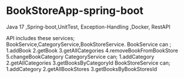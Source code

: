 # BookStoreApp-spring-boot

Java 17 ,Spring-boot,UnitTest, Exception-Handling ,Docker, RestAPI 

API includes these services; BookService,CategoryService,BookStoreService.
BookService can ; 
  1.addBook
  2.getBook
  3.getAllCategories
  4.removeBookFromBookStore
  5.changeBookCategory
CategoryService can;
  1.addCategory
  2.getAllCategories
  3.getBooksByCategoryId
BookStoreService can;
  1.addCategory
  2.getAllBookStores
  3.getBooksByBookStoresId

